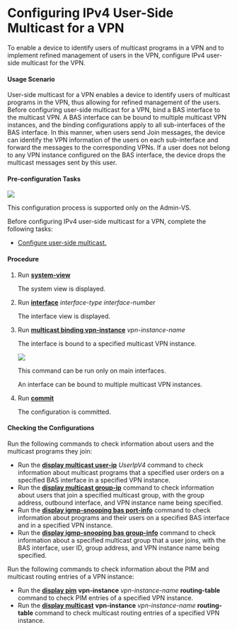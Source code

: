Configuring IPv4 User-Side Multicast for a VPN
==============================================

To enable a device to identify users of multicast programs in a VPN and to implement refined management of users in the VPN, configure IPv4 user-side multicast for the VPN.

#### Usage Scenario

User-side multicast for a VPN enables a device to identify users of multicast programs in the VPN, thus allowing for refined management of the users. Before configuring user-side multicast for a VPN, bind a BAS interface to the multicast VPN. A BAS interface can be bound to multiple multicast VPN instances, and the binding configurations apply to all sub-interfaces of the BAS interface. In this manner, when users send Join messages, the device can identify the VPN information of the users on each sub-interface and forward the messages to the corresponding VPNs. If a user does not belong to any VPN instance configured on the BAS interface, the device drops the multicast messages sent by this user.


#### Pre-configuration Tasks

![](../../../../public_sys-resources/note_3.0-en-us.png) 

This configuration process is supported only on the Admin-VS.

Before configuring IPv4 user-side multicast for a VPN, complete the following tasks:

* [Configure user-side multicast.](dc_vrp_bras-multicast_cfg_0003.html)

#### Procedure

1. Run [**system-view**](cmdqueryname=system-view)
   
   
   
   The system view is displayed.
2. Run [**interface**](cmdqueryname=interface) *interface-type* *interface-number*
   
   
   
   The interface view is displayed.
3. Run [**multicast binding vpn-instance**](cmdqueryname=multicast+binding+vpn-instance) *vpn-instance-name*
   
   
   
   The interface is bound to a specified multicast VPN instance.
   
   
   
   ![](../../../../public_sys-resources/note_3.0-en-us.png) 
   
   This command can be run only on main interfaces.
   
   An interface can be bound to multiple multicast VPN instances.
4. Run [**commit**](cmdqueryname=commit)
   
   
   
   The configuration is committed.

#### Checking the Configurations

Run the following commands to check information about users and the multicast programs they join:

* Run the [**display multicast user-ip**](cmdqueryname=display+multicast+user-ip) *UserIpV4* command to check information about multicast programs that a specified user orders on a specified BAS interface in a specified VPN instance.
* Run the [**display multicast group-ip**](cmdqueryname=display+multicast+group-ip) command to check information about users that join a specified multicast group, with the group address, outbound interface, and VPN instance name being specified.
* Run the [**display igmp-snooping bas port-info**](cmdqueryname=display+igmp-snooping+bas+port-info) command to check information about programs and their users on a specified BAS interface and in a specified VPN instance.
* Run the [**display igmp-snooping bas group-info**](cmdqueryname=display+igmp-snooping+bas+group-info) command to check information about a specified multicast group that a user joins, with the BAS interface, user ID, group address, and VPN instance name being specified.

Run the following commands to check information about the PIM and multicast routing entries of a VPN instance:

* Run the [**display pim**](cmdqueryname=display+pim) **vpn-instance** *vpn-instance-name* **routing-table** command to check PIM entries of a specified VPN instance.
* Run the [**display multicast**](cmdqueryname=display+multicast) **vpn-instance** *vpn-instance-name* **routing-table** command to check multicast routing entries of a specified VPN instance.